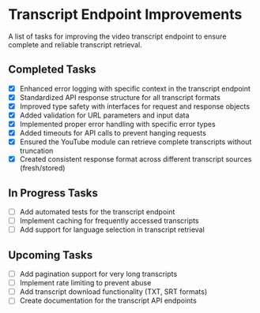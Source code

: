 # Transcript Endpoint Improvements

A list of tasks for improving the video transcript endpoint to ensure complete and reliable transcript retrieval.

## Completed Tasks
- [x] Enhanced error logging with specific context in the transcript endpoint
- [x] Standardized API response structure for all transcript formats
- [x] Improved type safety with interfaces for request and response objects
- [x] Added validation for URL parameters and input data
- [x] Implemented proper error handling with specific error types
- [x] Added timeouts for API calls to prevent hanging requests
- [x] Ensured the YouTube module can retrieve complete transcripts without truncation
- [x] Created consistent response format across different transcript sources (fresh/stored)

## In Progress Tasks
- [ ] Add automated tests for the transcript endpoint
- [ ] Implement caching for frequently accessed transcripts
- [ ] Add support for language selection in transcript retrieval

## Upcoming Tasks
- [ ] Add pagination support for very long transcripts
- [ ] Implement rate limiting to prevent abuse
- [ ] Add transcript download functionality (TXT, SRT formats)
- [ ] Create documentation for the transcript API endpoints 